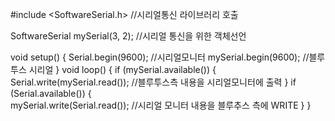 #include <SoftwareSerial.h> //시리얼통신 라이브러리 호출

SoftwareSerial mySerial(3, 2);  //시리얼 통신을 위한 객체선언
 
void setup() 
{
  Serial.begin(9600);   //시리얼모니터
  mySerial.begin(9600); //블루투스 시리얼
}
void loop()
{
  if (mySerial.available()) {       
    Serial.write(mySerial.read());  //블루투스측 내용을 시리얼모니터에 출력
  }
  if (Serial.available()) {         
    mySerial.write(Serial.read());  //시리얼 모니터 내용을 블루추스 측에 WRITE
  }
}

